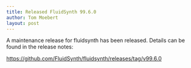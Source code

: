```yaml
---
title: Released FluidSynth 99.6.0
author: Tom Moebert
layout: post
---
```


A maintenance release for fluidsynth has been released. Details can be found in the release notes:

<https://github.com/FluidSynth/fluidsynth/releases/tag/v99.6.0>
